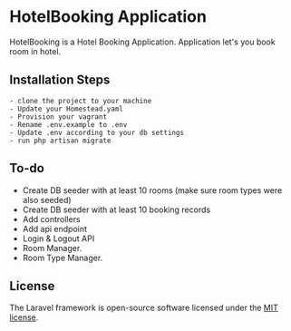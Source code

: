 # HotelBooking Application

HotelBooking is a Hotel Booking Application. Application let's you book room in hotel.

## Installation Steps
```
- clone the project to your machine
- Update your Homestead.yaml
- Provision your vagrant
- Rename .env.example to .env 
- Update .env according to your db settings
- run php artisan migrate
```

## To-do
- Create DB seeder with at least 10 rooms (make sure room types were also seeded)
- Create DB seeder with at least 10 booking records
- Add controllers
- Add api endpoint
- Login & Logout API
- Room Manager.
- Room Type Manager.

## License

The Laravel framework is open-source software licensed under the [MIT license](https://opensource.org/licenses/MIT).
